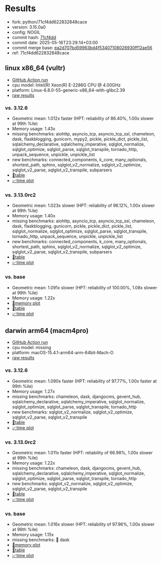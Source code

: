 # Results

- fork: python/71cf4dd622832848cace
- version: 3.15.0a0
- config: NOGIL
- commit hash: [71cf4dd](https://github.com/python/cpython/commit/71cf4dd)
- commit date: 2025-05-16T23:29:14+03:00
- commit merge base: [ea2d707bd59963bd4f53407108026930ff12ae56](https://github.com/python/cpython/commit/ea2d707bd59963bd4f53407108026930ff12ae56)
- ref: 71cf4dd622832848cace

## linux x86_64 (vultr)

- [GitHub Action run](https://github.com/facebookexperimental/free-threading-benchmarking/actions/runs/15079689200)
- cpu model: Intel(R) Xeon(R) E-2286G CPU @ 4.00GHz
- platform: Linux-6.8.0-55-generic-x86_64-with-glibc2.39
- [raw results](bm-20250516-vultr-x86_64-python-71cf4dd622832848cace-3.15.0a0-71cf4dd.json)

### vs. 3.12.6

- Geometric mean: 1.012x faster (HPT: reliability of 86.40%, 1.00x slower at 99th %ile)
- Memory usage: 1.43x
- missing benchmarks: aiohttp, asyncio_tcp, asyncio_tcp_ssl, chameleon, dask, flaskblogging, gunicorn, mypy2, pickle, pickle_dict, pickle_list, sqlalchemy_declarative, sqlalchemy_imperative, sqlglot_normalize, sqlglot_optimize, sqlglot_parse, sqlglot_transpile, tornado_http, unpack_sequence, unpickle, unpickle_list
- new benchmarks: connected_components, k_core, many_optionals, shortest_path, sphinx, sqlglot_v2_normalize, sqlglot_v2_optimize, sqlglot_v2_parse, sqlglot_v2_transpile, subparsers
- [📄table](bm-20250516-vultr-x86_64-python-71cf4dd622832848cace-3.15.0a0-71cf4dd-vs-3.12.6.md)
- [📈time plot](bm-20250516-vultr-x86_64-python-71cf4dd622832848cace-3.15.0a0-71cf4dd-vs-3.12.6.svg)

### vs. 3.13.0rc2

- Geometric mean: 1.023x slower (HPT: reliability of 96.12%, 1.00x slower at 99th %ile)
- Memory usage: 1.40x
- missing benchmarks: aiohttp, asyncio_tcp, asyncio_tcp_ssl, chameleon, dask, flaskblogging, gunicorn, pickle, pickle_dict, pickle_list, sqlglot_normalize, sqlglot_optimize, sqlglot_parse, sqlglot_transpile, tornado_http, unpack_sequence, unpickle, unpickle_list
- new benchmarks: connected_components, k_core, many_optionals, shortest_path, sphinx, sqlglot_v2_normalize, sqlglot_v2_optimize, sqlglot_v2_parse, sqlglot_v2_transpile, subparsers
- [📄table](bm-20250516-vultr-x86_64-python-71cf4dd622832848cace-3.15.0a0-71cf4dd-vs-3.13.0rc2.md)
- [📈time plot](bm-20250516-vultr-x86_64-python-71cf4dd622832848cace-3.15.0a0-71cf4dd-vs-3.13.0rc2.svg)

### vs. base

- Geometric mean: 1.091x slower (HPT: reliability of 100.00%, 1.08x slower at 99th %ile)
- Memory usage: 1.22x
- [🧠memory plot](bm-20250516-vultr-x86_64-python-71cf4dd622832848cace-3.15.0a0-71cf4dd-vs-base-mem.svg)
- [📄table](bm-20250516-vultr-x86_64-python-71cf4dd622832848cace-3.15.0a0-71cf4dd-vs-base.md)
- [📈time plot](bm-20250516-vultr-x86_64-python-71cf4dd622832848cace-3.15.0a0-71cf4dd-vs-base.svg)

## darwin arm64 (macm4pro)

- [GitHub Action run](https://github.com/facebookexperimental/free-threading-benchmarking/actions/runs/15079689200)
- cpu model: missing
- platform: macOS-15.4.1-arm64-arm-64bit-Mach-O
- [raw results](bm-20250516-macm4pro-arm64-python-71cf4dd622832848cace-3.15.0a0-71cf4dd.json)

### vs. 3.12.6

- Geometric mean: 1.090x faster (HPT: reliability of 97.77%, 1.00x faster at 99th %ile)
- Memory usage: 1.27x
- missing benchmarks: chameleon, dask, djangocms, gevent_hub, sqlalchemy_declarative, sqlalchemy_imperative, sqlglot_normalize, sqlglot_optimize, sqlglot_parse, sqlglot_transpile, tornado_http
- new benchmarks: sqlglot_v2_normalize, sqlglot_v2_optimize, sqlglot_v2_parse, sqlglot_v2_transpile
- [📄table](bm-20250516-macm4pro-arm64-python-71cf4dd622832848cace-3.15.0a0-71cf4dd-vs-3.12.6.md)
- [📈time plot](bm-20250516-macm4pro-arm64-python-71cf4dd622832848cace-3.15.0a0-71cf4dd-vs-3.12.6.svg)

### vs. 3.13.0rc2

- Geometric mean: 1.011x faster (HPT: reliability of 66.98%, 1.00x slower at 99th %ile)
- Memory usage: 1.22x
- missing benchmarks: chameleon, dask, djangocms, gevent_hub, sqlalchemy_declarative, sqlalchemy_imperative, sqlglot_normalize, sqlglot_optimize, sqlglot_parse, sqlglot_transpile, tornado_http
- new benchmarks: sqlglot_v2_normalize, sqlglot_v2_optimize, sqlglot_v2_parse, sqlglot_v2_transpile
- [📄table](bm-20250516-macm4pro-arm64-python-71cf4dd622832848cace-3.15.0a0-71cf4dd-vs-3.13.0rc2.md)
- [📈time plot](bm-20250516-macm4pro-arm64-python-71cf4dd622832848cace-3.15.0a0-71cf4dd-vs-3.13.0rc2.svg)

### vs. base

- Geometric mean: 1.016x slower (HPT: reliability of 97.96%, 1.00x slower at 99th %ile)
- Memory usage: 1.15x
- missing benchmarks: 🔴 dask
- [🧠memory plot](bm-20250516-macm4pro-arm64-python-71cf4dd622832848cace-3.15.0a0-71cf4dd-vs-base-mem.svg)
- [📄table](bm-20250516-macm4pro-arm64-python-71cf4dd622832848cace-3.15.0a0-71cf4dd-vs-base.md)
- [📈time plot](bm-20250516-macm4pro-arm64-python-71cf4dd622832848cace-3.15.0a0-71cf4dd-vs-base.svg)

